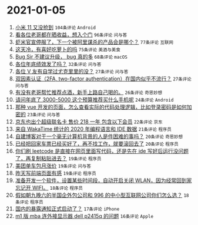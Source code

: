 # 2021-01-05

1. [小米 11 又没抢到](https://www.v2ex.com/t/741748) `104条评论` `Android`
1. [看各位老哥都在晒收益，想入个门](https://www.v2ex.com/t/741730) `96条评论` `问与答`
1. [虾米官宣停服了，下一个被阿里谋杀的产品会是哪个？](https://www.v2ex.com/t/741800) `77条评论` `互联网`
1. [这天冷，有喜好吃萝卜的吗](https://www.v2ex.com/t/741716) `75条评论` `美酒与美食`
1. [Bug Sir 不建议升级， bug 真的多](https://www.v2ex.com/t/741758) `68条评论` `macOS`
1. [各位年底绩效发了吗？](https://www.v2ex.com/t/741738) `32条评论` `问与答`
1. [各位 V 友有自学过尤克里里的没？](https://www.v2ex.com/t/741893) `27条评论` `问与答`
1. [双因素认证（2FA, two-factor authentication）在国内似乎不流行？](https://www.v2ex.com/t/741741) `27条评论` `问与答`
1. [有没有老哥帮忙推荐点酒，新手上路自己喝的。](https://www.v2ex.com/t/741904) `26条评论` `奇思妙想`
1. [请问年底了 3000-5000 这个预算推荐买什么手机呢](https://www.v2ex.com/t/741901) `24条评论` `Android`
1. [那种 vue 开发的页面，怎么查看实际的代码处理逻辑，比如登录密码是如何加密的](https://www.v2ex.com/t/741731) `23条评论` `问与答`
1. [京东也出个超级联名卡 售价 218 一年 包含以下会员](https://www.v2ex.com/t/741776) `22条评论` `京东`
1. [来自 WakaTime 统计的 2020 年编程语言和 IDE 数据](https://www.v2ex.com/t/741842) `21条评论` `程序员`
1. [自建博客对于一个毫无计算机背景的人是件困难的事吗？](https://www.v2ex.com/t/741822) `20条评论` `奇思妙想`
1. [已经把回家车票已经买好了，再不找工作，就要滚回去了](https://www.v2ex.com/t/741796) `20条评论` `程序员`
1. [你们刷 leetcode 是直接在网页里面写代码，还是先在 ide 写好后运行没问题了，再复制粘贴进去？](https://www.v2ex.com/t/741804) `19条评论` `程序员`
1. [美团单车包月涨价](https://www.v2ex.com/t/741732) `19条评论` `问与答`
1. [昨天写前端页面有感](https://www.v2ex.com/t/741713) `19条评论` `程序员`
1. [准备开发一个软件，设置某些时间段，自动开启关闭 WLAN，因为经常回到家忘记开 WIFI。](https://www.v2ex.com/t/741862) `18条评论` `程序员`
1. [假如朝九晚六的半国企外包公司和 996 的中小型互联网公司你们怎么选？](https://www.v2ex.com/t/741787) `18条评论` `程序员`
1. [国内的暴露通知正式启动了？](https://www.v2ex.com/t/741724) `17条评论` `iPhone`
1. [m1 版 mba 连外接显示器 dell p2415q 的问题](https://www.v2ex.com/t/741791) `16条评论` `Apple`
